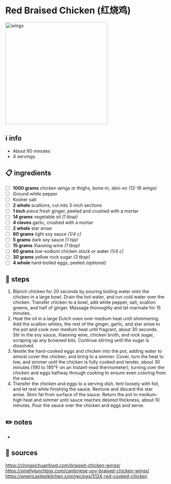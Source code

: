 # Red Braised Chicken (红烧鸡)
<img src="https://assets.bonappetit.com/photos/5dcc49189767f4000885cc3f/4:3/w_1500,h_1125,c_limit/Lunar-New-Year-Soy-Wings.jpg" alt="wings" width="320"/>  

## ℹ️ info
* About 60 minutes  
* 4 servings  

## 📋 ingredients
- [ ] **1000	grams**	chicken wings or thighs, bone-in, skin-on *(12-16 wings)*
- [ ] Ground white pepper
- [ ] Kosher salt
- [ ] **2	whole**	scallions, cut into 3-inch sections
- [ ] **1	inch**	piece fresh ginger, peeled and crushed with a mortar
- [ ] **14	grams**	vegetable oil *(1 tbsp)*
- [ ] **4	cloves**	garlic, crushed with a mortar
- [ ] **2	whole**	star anise
- [ ] **60	grams**	light soy sauce *(1/4 c)*
- [ ] **5	grams**	dark soy sauce *(1 tsp)*
- [ ] **15	grams**	Xiaoxing wine *(1 tbsp)*
- [ ] **60	grams**	low-sodium chicken stock or water *(1/4 c)*
- [ ] **30	grams**	yellow rock sugar *(3 tbsp)*
- [ ] **4	whole**	hard-boiled eggs, peeled *(optional)*

## 🔪 steps
1. Blanch chicken for 20 seconds by pouring boiling water onto the chicken in a large bowl. Drain the hot water, and run cold water over the chicken. Transfer chicken to a bowl, add white pepper, salt, scallion greens, and half of ginger. Massage thoroughly and let marinate for 15 minutes.
2. Heat the oil in a large Dutch oven over medium heat until shimmering. Add the scallion whites, the rest of the ginger, garlic, and star anise to the pot and cook over medium heat until fragrant, about 30 seconds. Stir in the soy sauce, Xiaoxing wine, chicken broth, and rock sugar, scraping up any browned bits. Continue stirring until the sugar is dissolved.
3. Nestle the hard-cooked eggs and chicken into the pot, adding water to almost cover the chicken, and bring to a simmer. Cover, turn the heat to low, and simmer until the chicken is fully cooked and tender, about 30 minutes (190 to 195°F on an instant-read thermometer), turning over the chicken and eggs halfway through cooking to ensure even coloring from the sauce.
4. Transfer the chicken and eggs to a serving dish, tent loosely with foil, and let rest while finishing the sauce. Remove and discard the star anise. Skim fat from surface of the sauce. Return the pot to medium-high heat and simmer until sauce reaches desired thickness, about 10 minutes. Pour the sauce over the chicken and eggs and serve.

## ✏️ notes
* 

## 🔗 sources
https://chinasichuanfood.com/braised-chicken-wings/  
https://smellylunchbox.com/cantonese-soy-braised-chicken-wings/  
https://americastestkitchen.com/recipes/5124-red-cooked-chicken  
